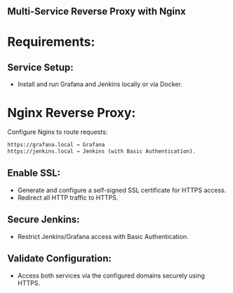 ## Multi-Service Reverse Proxy with Nginx

# Requirements:
## Service Setup:
* Install and run Grafana and Jenkins locally or via Docker.
# Nginx Reverse Proxy:
Configure Nginx to route requests:
```bash
https://grafana.local → Grafana
https://jenkins.local → Jenkins (with Basic Authentication).

```
## Enable SSL:

* Generate and configure a self-signed SSL certificate for HTTPS access.
* Redirect all HTTP traffic to HTTPS.
## Secure Jenkins:
* Restrict Jenkins/Grafana access with Basic Authentication.
## Validate Configuration:
* Access both services via the configured domains securely using HTTPS.